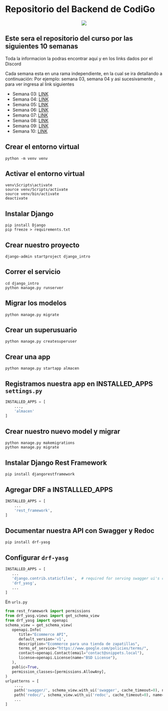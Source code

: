 # Repositorio del Backend de CodiGo

<p align="center">
    <img src="https://codigo.edu.pe/public/img/codigo-logo.png">
</p>

## Este sera el repositorio del curso por las siguientes 10 semanas

Toda la informacion la podras encontrar aquí y en los links dados por el Discord

Cada semana esta en una rama independiente, en la cual se ira detallando a continuación:
Por ejemplo: semana 03, semana 04 y asi sucesivamente , para ver ingresa al link siguientes
- Semana 03: <a href="https://github.com/Manue777/backend-g10/tree/semana03">LINK</a>
- Semana 04: <a href="https://github.com/Manue777/backend-g10/tree/semana04">LINK</a>
- Semana 05: <a href="https://github.com/Manue777/backend-g10/tree/semana05">LINK</a>
- Semana 06: <a href="https://github.com/Manue777/backend-g10/tree/semana06">LINK</a>
- Semana 07: <a href="https://github.com/Manue777/backend-g10/tree/semana07">LINK</a>
- Semana 08: <a href="https://github.com/Manue777/backend-g10/tree/semana08">LINK</a>
- Semana 09: <a href="https://github.com/Manue777/backend-g10/tree/semana09">LINK</a>
- Semana 10: <a href="https://github.com/Manue777/backend-g10/tree/semana10">LINK</a>

## Crear el entorno virtual

```
python -m venv venv
```

## Activar el entorno virtual

```
venv\Scripts\activate
source venv/Scripts/activate
source venv/bin/activate
deactivate
```

## Instalar Django

```
pip install Django
pip freeze > requirements.txt
```

## Crear nuestro proyecto

```
django-admin startproject django_intro
```

## Correr el servicio

```
cd django_intro
python manage.py runserver
```

## Migrar los modelos

```
python manage.py migrate
```

## Crear un superusuario

```
python manage.py createsuperuser
```

## Crear una app

```
python manage.py startapp almacen
```

## Registramos nuestra app en INSTALLED_APPS `settings.py`

```python
INSTALLED_APPS = [
    ...,
    'almacen'
]
```

## Crear nuestro nuevo model y migrar

```
python manage.py makemigrations
python manage.py migrate
```

## Instalar Django Rest Framework

```
pip install djangorestframework
```

## Agregar DRF a INSTALLLED_APPS

```python
INSTALLED_APPS = [
    ...
    'rest_framework',
]
```

## Documentar nuestra API con Swagger y Redoc

```
pip install drf-yasg
```

## Configurar `drf-yasg`

```python
INSTALLED_APPS = [
   ...
   'django.contrib.staticfiles',  # required for serving swagger ui's css/js files
   'drf_yasg',
   ...
]
```

En `urls.py`

```python
from rest_framework import permissions
from drf_yasg.views import get_schema_view
from drf_yasg import openapi
schema_view = get_schema_view(
   openapi.Info(
      title="Ecommerce API",
      default_version='v1',
      description="Ecommerce para una tienda de zapatillas",
      terms_of_service="https://www.google.com/policies/terms/",
      contact=openapi.Contact(email="contact@snippets.local"),
      license=openapi.License(name="BSD License"),
   ),
   public=True,
   permission_classes=[permissions.AllowAny],
)
urlpatterns = [
    ...,
    path('swagger/', schema_view.with_ui('swagger', cache_timeout=0), name='schema-swagger-ui'),
    path('redoc/', schema_view.with_ui('redoc', cache_timeout=0), name='schema-redoc'),
    ...
]
```